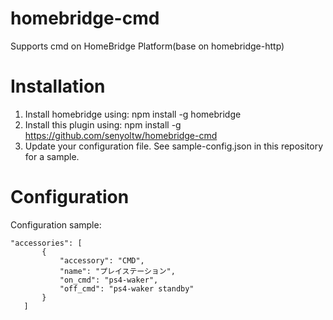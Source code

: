 # homebridge-cmd

Supports cmd on HomeBridge Platform(base on homebridge-http)  

# Installation

1. Install homebridge using: npm install -g homebridge
2. Install this plugin using: npm install -g https://github.com/senyoltw/homebridge-cmd
3. Update your configuration file. See sample-config.json in this repository for a sample. 

# Configuration

Configuration sample:

 ```
"accessories": [
        {
            "accessory": "CMD",
            "name": "プレイステーション",
            "on_cmd": "ps4-waker",
            "off_cmd": "ps4-waker standby"
        }
    ]

```
